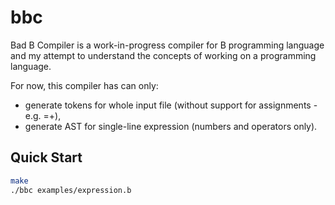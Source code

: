 # bbc

Bad B Compiler is a work-in-progress compiler for B programming language and my attempt to understand the concepts of working on a programming language.

For now, this compiler has can only:
- generate tokens for whole input file (without support for assignments - e.g. =+),
- generate AST for single-line expression (numbers and operators only).

## Quick Start
```bash
make
./bbc examples/expression.b
```

